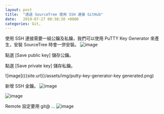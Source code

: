```yaml
---
layout: post
title:  "透過 SourceTree 使用 SSH 連接 GitHub"
date:   2019-07-27 00:38:20 +0800
categories: Git,
---
```

使用 SSH 連接需要一組公鑰及私鑰，我們可以使用 PuTTY Key Generator 來產生，安裝 SourceTree 時會一併安裝。
![image]({{site.baseurl}}/assets/img/putty-key-generator.png)  

點選 [Save public key] 儲存公鑰。  

點選 [Save private key] 儲存私鑰。  

![image]({{site.url}}/assets/img/putty-key-generator-key generated.png)  

新增 SSH 金鑰。
![image]({{BASE_PATH}}/assets/img/Github.png)  

![image]({{site.url}}/assets/img/Github-2.png)  

Remote 設定要用 git@ ...
![image]({{site.url}}/assets/img/repo-settings.png)
